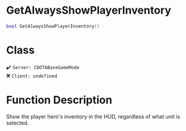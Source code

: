 # GetAlwaysShowPlayerInventory
```lua
bool GetAlwaysShowPlayerInventory()
```
# Class
✔️ `Server: CDOTABaseGameMode`  
❌ `Client: undefined`  

# Function Description
Show the player hero's inventory in the HUD, regardless of what unit is selected.
